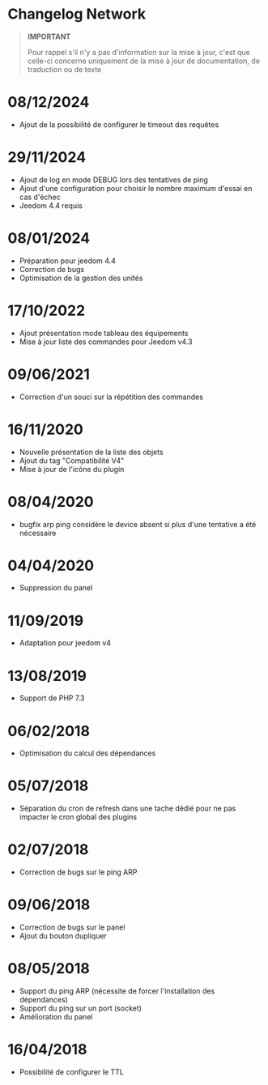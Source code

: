 # Changelog Network

>**IMPORTANT**
>
>Pour rappel s'il n'y a pas d'information sur la mise à jour, c'est que celle-ci concerne uniquement de la mise à jour de documentation, de traduction ou de texte

# 08/12/2024

- Ajout de la possibilité de configurer le timeout des requêtes

# 29/11/2024

- Ajout de log en mode DEBUG lors des tentatives de ping
- Ajout d'une configuration pour choisir le nombre maximum d'essai en cas d'échec
- Jeedom 4.4 requis

# 08/01/2024

- Préparation pour jeedom 4.4
- Correction de bugs
- Optimisation de la gestion des unités

# 17/10/2022

- Ajout présentation mode tableau des équipements
- Mise à jour liste des commandes pour Jeedom v4.3

# 09/06/2021

- Correction d'un souci sur la répétition des commandes

# 16/11/2020

- Nouvelle présentation de la liste des objets
- Ajout du tag "Compatibilité V4"
- Mise à jour de l'icône du plugin

# 08/04/2020

- bugfix arp ping considère le device absent si plus d'une tentative a été nécessaire

# 04/04/2020

- Suppression du panel

# 11/09/2019

- Adaptation pour jeedom v4

# 13/08/2019

- Support de PHP 7.3

# 06/02/2018

- Optimisation du calcul des dépendances

# 05/07/2018

- Séparation du cron de refresh dans une tache dédié pour ne pas impacter le cron global des plugins

# 02/07/2018

- Correction de bugs sur le ping ARP

# 09/06/2018

- Correction de bugs sur le panel
- Ajout du bouton dupliquer

# 08/05/2018

- Support du ping ARP (nécessite de forcer l'installation des dépendances)
- Support du ping sur un port (socket)
- Amélioration du panel

# 16/04/2018

- Possibilité de configurer le TTL
